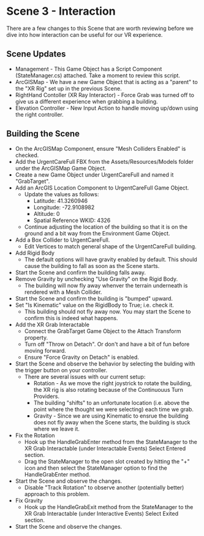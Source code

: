 # Scene 3 - Interaction

There are a few changes to this Scene that are worth reviewing before we dive into how interaction can be useful for our VR experience.

## Scene Updates

* Management - This Game Object has a Script Component (StateManager.cs) attached. Take a moment to review this script. 
* ArcGISMap - We have a new Game Object that is acting as a "parent" to the "XR Rig" set up in the previous Scene.
* RightHand Contoller (XR Ray Interactor) - Force Grab was turned off to give us a different experience when grabbing a building.
* Elevation Controller - New Input Action to handle moving up/down using the right controller.

## Building the Scene

* On the ArcGISMap Component, ensure "Mesh Colliders Enabled" is checked.
* Add the UrgentCareFull FBX from the Assets/Resources/Models folder under the ArcGISMap Game Object.
* Create a new Game Object under UrgentCareFull and named it "GrabTarget".
* Add an ArcGIS Location Component to UrgentCareFull Game Object.
    * Update the values as follows:
        * Latitude: 41.3260946
        * Longitude: -72.9108982
        * Altitude: 0
        * Spatial Reference WKID: 4326
    * Continue adjusting the location of the building so that it is on the ground and a bit way from the Environment Game Object.
* Add a Box Collider to UrgentCareFull.
    * Edit Vertices to match general shape of the UrgentCareFull building.
* Add Rigid Body
    * The default options will have gravity enabled by default. This should cause the building to fall as soon as the Scene starts.
* Start the Scene and confirm the building falls away.
* Remove Gravity by unchecking "Use Gravity" on the Rigid Body.
    * The building will now fly away whenver the terrain underneath is rendered with a Mesh Collider.
* Start the Scene and confirm the building is "bumped" upward.
* Set "Is Kinematic" value on the RigidBody to True; i.e. check it.
    * This building should not fly away now. You may start the Scene to confirm this is indeed what happens.
* Add the XR Grab Interactable
    * Connect the GrabTarget Game Object to the Attach Transform property.
    * Turn off "Throw on Detach". Or don't and have a bit of fun before moving forward.
    * Ensure "Force Gravity on Detach" is enabled.
* Start the Scene and observe the behavior by selecting the bulding with the trigger button on your controller.
    * There are several issues with our current setup:
        * Rotation - As we move the right joystrick to rotate the building, the XR rig is also rotating because of the Continuouus Turn Providers.
        * The building "shifts" to an unfortunate location (i.e. above the point where the thought we were selecting) each time we grab.
        * Gravity - Since we are using Kinematic to ensrue the building does not fly away when the Scene starts, the building is stuck where we leave it. 
* Fix the Rotation
    * Hook up the HandleGrabEnter method from the StateManager to the XR Grab Interactable (under Interactable Events) Select Entered section.
    * Drag the StateManager to the open slot created by hitting the "+" icon and then select the StateManager option to find the HandleGrabEnter method.
* Start the Scene and observe the changes.
    * Disable "Track Rotation" to observe another (potentially better) approach to this problem.
* Fix Gravity
    * Hook up the HandleGrabExit method from the StateManager to the XR Grab Interactable (under Interactive Events) Select Exited section.
* Start the Scene and observe the changes.


